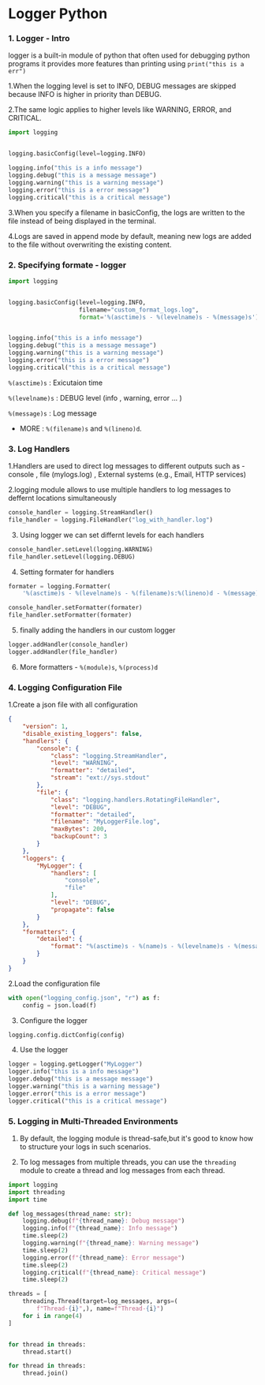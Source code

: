 # Logger Python

### 1. Logger - Intro

logger is a built-in module of python that often used for debugging python programs
it provides more features than printing using `print("this is a err")`

1.When the logging level is set to INFO, DEBUG messages are skipped because INFO is higher in priority than DEBUG.

2.The same logic applies to higher levels like WARNING, ERROR, and CRITICAL.

```py
import logging


logging.basicConfig(level=logging.INFO)

logging.info("this is a info message")
logging.debug("this is a message message")
logging.warning("this is a warning message")
logging.error("this is a error message")
logging.critical("this is a critical message")
```

3.When you specify a filename in basicConfig, the logs are written to the file instead of being displayed in the terminal.


4.Logs are saved in append mode by default, meaning new logs are added to the file without overwriting the existing content.


### 2. Specifying formate - logger


```py
import logging


logging.basicConfig(level=logging.INFO,
                    filename="custom_format_logs.log",
                    format='%(asctime)s - %(levelname)s - %(message)s')


logging.info("this is a info message")
logging.debug("this is a message message")
logging.warning("this is a warning message")
logging.error("this is a error message")
logging.critical("this is a critical message")
```
`%(asctime)s` : Exicutaion time

`%(levelname)s` : DEBUG level (info , warning, error ... )

`%(message)s` : Log message

- MORE : `%(filename)s` and `%(lineno)d`.


### 3. Log Handlers

1.Handlers are used to direct log messages to different outputs such as - console , file (mylogs.log) , External systems (e.g., Email, HTTP services)

2.logging module allows to use multiple handlers to log messages to deffernt locations simultaneously

```py
console_handler = logging.StreamHandler()
file_handler = logging.FileHandler("log_with_handler.log")
```

3. Using logger we can set differnt levels for each handlers
```py
console_handler.setLevel(logging.WARNING)
file_handler.setLevel(logging.DEBUG)
```

4. Setting formater for handlers
```py
formater = logging.Formatter(
    '%(asctime)s - %(levelname)s - %(filename)s:%(lineno)d - %(message)s')

console_handler.setFormatter(formater)
file_handler.setFormatter(formater)
```

5. finally adding the handlers in our custom logger
```py
logger.addHandler(console_handler)
logger.addHandler(file_handler)
```
6. More formatters - `%(module)s`, `%(process)d`

### 4. Logging Configuration File

1.Create a json file with all configuration

```json
{
    "version": 1,
    "disable_existing_loggers": false,
    "handlers": {
        "console": {
            "class": "logging.StreamHandler",
            "level": "WARNING",
            "formatter": "detailed",
            "stream": "ext://sys.stdout"
        },
        "file": {
            "class": "logging.handlers.RotatingFileHandler",
            "level": "DEBUG",
            "formatter": "detailed",
            "filename": "MyLoggerFile.log",
            "maxBytes": 200,
            "backupCount": 3
        }
    },
    "loggers": {
        "MyLogger": {
            "handlers": [
                "console",
                "file"
            ],
            "level": "DEBUG",
            "propagate": false
        }
    },
    "formatters": {
        "detailed": {
            "format": "%(asctime)s - %(name)s - %(levelname)s - %(message)s"
        }
    }
}
```

2.Load the configuration file 
```py 
with open("logging_config.json", "r") as f:
    config = json.load(f)
```
3. Configure the logger
```py
logging.config.dictConfig(config)
```

4. Use the logger
```py
logger = logging.getLogger("MyLogger")
logger.info("this is a info message")
logger.debug("this is a message message")
logger.warning("this is a warning message")
logger.error("this is a error message")
logger.critical("this is a critical message")
```


### 5. Logging in Multi-Threaded Environments

1. By default, the logging module is thread-safe,but it's good to know how to structure your logs in such scenarios.

2. To log messages from multiple threads, you can use the `threading` module to create a thread and log messages from each thread.

```py
import logging
import threading
import time

def log_messages(thread_name: str):
    logging.debug(f"{thread_name}: Debug message")
    logging.info(f"{thread_name}: Info message")
    time.sleep(2)
    logging.warning(f"{thread_name}: Warning message")
    time.sleep(2)
    logging.error(f"{thread_name}: Error message")
    time.sleep(2)
    logging.critical(f"{thread_name}: Critical message")
    time.sleep(2)

threads = [
    threading.Thread(target=log_messages, args=(
        f"Thread-{i}",), name=f"Thread-{i}")
    for i in range(4)
]


for thread in threads:
    thread.start()

for thread in threads:
    thread.join()
```
